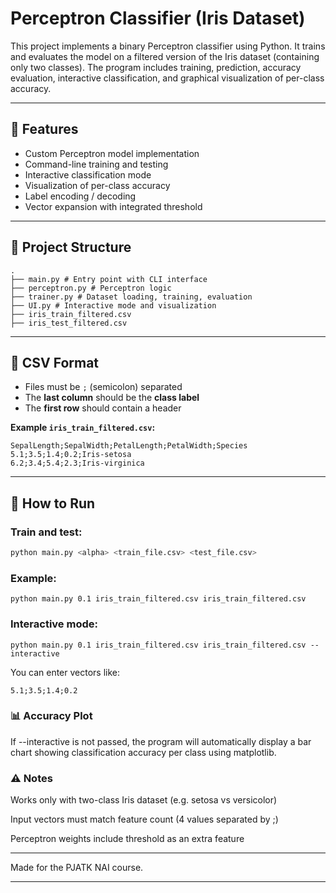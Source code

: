 # Perceptron Classifier (Iris Dataset)

This project implements a binary Perceptron classifier using Python. It trains and evaluates the model on a filtered version of the Iris dataset (containing only two classes). The program includes training, prediction, accuracy evaluation, interactive classification, and graphical visualization of per-class accuracy.

---

## 🔧 Features

- Custom Perceptron model implementation
- Command-line training and testing
- Interactive classification mode
- Visualization of per-class accuracy
- Label encoding / decoding
- Vector expansion with integrated threshold


---

## 📁 Project Structure
```
.
├── main.py # Entry point with CLI interface 
├── perceptron.py # Perceptron logic 
├── trainer.py # Dataset loading, training, evaluation 
├── UI.py # Interactive mode and visualization
├── iris_train_filtered.csv 
├── iris_test_filtered.csv
```

---

## 📄 CSV Format

- Files must be `;` (semicolon) separated
- The **last column** should be the **class label**
- The **first row** should contain a header

**Example `iris_train_filtered.csv`:**
```
SepalLength;SepalWidth;PetalLength;PetalWidth;Species
5.1;3.5;1.4;0.2;Iris-setosa
6.2;3.4;5.4;2.3;Iris-virginica
```

---

## 🚀 How to Run

### Train and test:
```bash
python main.py <alpha> <train_file.csv> <test_file.csv>
```

### Example:
```
python main.py 0.1 iris_train_filtered.csv iris_train_filtered.csv
```
### Interactive mode:
```
python main.py 0.1 iris_train_filtered.csv iris_train_filtered.csv --interactive
```
You can enter vectors like:
```
5.1;3.5;1.4;0.2
```
### 📊 Accuracy Plot
If --interactive is not passed, the program will automatically display a bar chart showing classification accuracy per class using matplotlib.

### ⚠️ Notes
Works only with two-class Iris dataset (e.g. setosa vs versicolor)

Input vectors must match feature count (4 values separated by ;)

Perceptron weights include threshold as an extra feature

---

Made for the PJATK NAI course.

---

